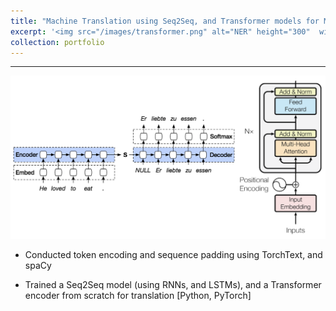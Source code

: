 ```yaml
---
title: "Machine Translation using Seq2Seq, and Transformer models for Multi30K dataset"
excerpt: '<img src="/images/transformer.png" alt="NER" height="300"  width="300">'
collection: portfolio
---
```


____________

<img src="/images/transformer.png">

* Conducted token encoding and sequence padding using TorchText, and spaCy

* Trained a Seq2Seq model (using RNNs, and LSTMs), and a Transformer encoder from scratch for translation [Python, PyTorch]
